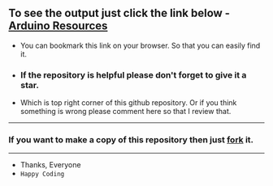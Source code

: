 ## To see the output just click the link below - [Arduino Resources](https://mdmarufsarker.github.io/Arduino-Resources (creator- Md. Maruf Sarker)) 

* You can bookmark this link on your browser. So that you can easily find it.

* ### If the repository is helpful please don't forget to give it a star. 

* Which is top right corner of this github repository.
Or if you think something is wrong please comment here so that I review that.
___
### If you want to make a copy of this repository then just [fork](https://docs.github.com/en/github/getting-started-with-github/fork-a-repo) it.
___
 * Thanks, Everyone <br>
 * `Happy Coding`

